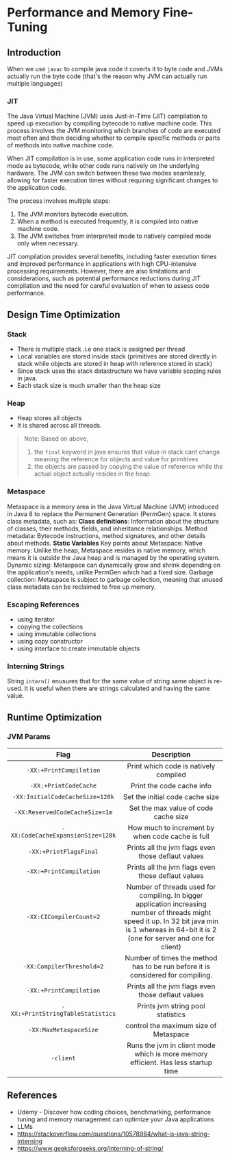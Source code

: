 # Performance and Memory Fine-Tuning
## Introduction
When we use `javac` to compile java code it coverts it to byte code and JVMs actually run the byte code (that's the reason why JVM can actually run multiple languages)

### JIT
The Java Virtual Machine (JVM) uses Just-in-Time (JIT) compilation to speed up execution by compiling bytecode to native machine code. This process involves the JVM monitoring which branches of code are executed most often and then deciding whether to compile specific methods or parts of methods into native machine code.

When JIT compilation is in use, some application code runs in interpreted mode as bytecode, while other code runs natively on the underlying hardware. The JVM can switch between these two modes seamlessly, allowing for faster execution times without requiring significant changes to the application code.

The process involves multiple steps:

1. The JVM monitors bytecode execution.
2. When a method is executed frequently, it is compiled into native machine code.
3. The JVM switches from interpreted mode to natively compiled mode only when necessary.

JIT compilation provides several benefits, including faster execution times and improved performance in applications with high CPU-intensive processing requirements. However, there are also limitations and considerations, such as potential performance reductions during JIT compilation and the need for careful evaluation of when to assess code performance.


## Design Time Optimization
### Stack
* There is multiple stack .i.e one stack is assigned per thread
* Local variables are stored inside stack (primitives are stored directly in stack while objects are stored in heap with reference stored in stack)
* Since stack uses the stack datastructure we have variable scoping rules in java.
* Each stack size is much smaller than the heap size

### Heap
* Heap stores all objects 
* It is shared across all threads.

> Note: Based on above, 
> 1) the `final` keyword in java ensures that value in stack cant change meaning the reference for objects and value  for primitives
> 2) the objects are passed by copying the value of reference while the actual object actually resides in the heap.
### Metaspace
Metaspace is a memory area in the Java Virtual Machine (JVM) introduced in Java 8 to replace the Permanent Generation (PermGen) space. It stores class metadata, such as:
**Class definitions**: Information about the structure of classes, their methods, fields, and inheritance relationships.
Method metadata: Bytecode instructions, method signatures, and other details about methods.
**Static Variables**
Key points about Metaspace:
Native memory:
Unlike the heap, Metaspace resides in native memory, which means it is outside the Java heap and is managed by the operating system.
Dynamic sizing:
Metaspace can dynamically grow and shrink depending on the application's needs, unlike PermGen which had a fixed size.
Garbage collection:
Metaspace is subject to garbage collection, meaning that unused class metadata can be reclaimed to free up memory.

### Escaping References

* using iterator
* copying the collections
* using immutable collections
* using copy constructor
* using interface to create immutable objects

### Interning Strings
String `intern()` enusures that for the same value of string same object is re-used. It is useful when there are strings calculated and having the same value.

## Runtime Optimization
### JVM Params
|               Flag                |                                                                                            Description                                                                                            |
|:---------------------------------:|:-------------------------------------------------------------------------------------------------------------------------------------------------------------------------------------------------:|
|      `-XX:+PrintCompilation`      |                                                                               Print which code is natively compiled                                                                               |
|       `-XX:+PrintCodeCache`       |                                                                                     Print the code cache info                                                                                     |
|  `-XX:InitialCodeCacheSize=128k`  |                                                                                  Set the initial code cache size                                                                                  |
|  `-XX:ReservedCodeCacheSize=1m`   |                                                                               Set the max value of code cache size                                                                                |
| `-XX:CodeCacheExpansionSize=128k` |                                                                         How much to increment by when code cache is full                                                                          |
|      `-XX:+PrintFlagsFinal`       |                                                                        Prints all the jvm flags even those deflaut values                                                                         |
|      `-XX:+PrintCompilation`      |                                                                        Prints all the jvm flags even those deflaut values                                                                         |
|      `-XX:CICompilerCount=2`      | Number of threads used for compiling. In bigger application increasing number of threads might speed it up. In 32 bit java min is 1 whereas in 64-bit it is 2 (one for server and one for client) |
|     `-XX:CompilerThreshold=2`     |                                                          Number of times the method has to be run before it is considered for compiling.                                                          |
|      `-XX:+PrintCompilation`      |                                                                        Prints all the jvm flags even those deflaut values                                                                         |
| `-XX:+PrintStringTableStatistics` |                                                                                 Prints jvm string pool statistics                                                                                 |
|      `-XX:MaxMetaspaceSize`       |                                                                               control the maximum size of Metaspace                                                                               |
|             `-client`             |                                                         Runs the jvm in client mode which is more memory efficient. Has less startup time                                                         |

## References
* Udemy - Discover how coding choices, benchmarking, performance tuning and memory management can optimize your Java applications
* LLMs
* https://stackoverflow.com/questions/10578984/what-is-java-string-interning
* https://www.geeksforgeeks.org/interning-of-string/